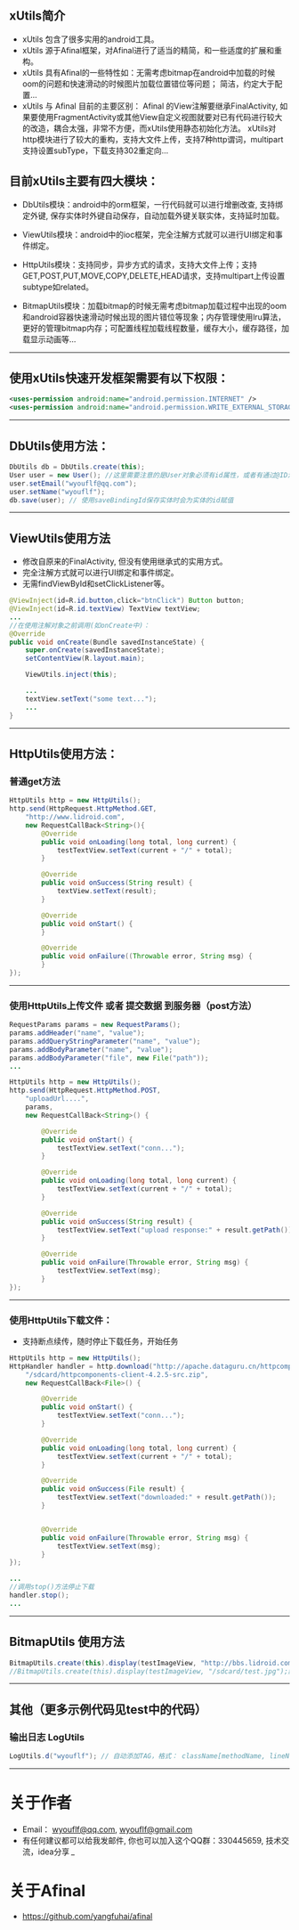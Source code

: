 ## xUtils简介
* xUtils 包含了很多实用的android工具。
* xUtils 源于Afinal框架，对Afinal进行了适当的精简，和一些适度的扩展和重构。
* xUtils 具有Afinal的一些特性如：无需考虑bitmap在android中加载的时候oom的问题和快速滑动的时候图片加载位置错位等问题；
简洁，约定大于配置...
* xUtils 与 Afinal 目前的主要区别： Afinal 的View注解要继承FinalActivity, 如果要使用FragmentActivity或其他View自定义视图就要对已有代码进行较大的改造，耦合太强，非常不方便，而xUtils使用静态初始化方法。 xUtils对http模块进行了较大的重构，支持大文件上传，支持7种http谓词，multipart支持设置subType，下载支持302重定向...


## 目前xUtils主要有四大模块：

* DbUtils模块：android中的orm框架，一行代码就可以进行增删改查, 支持绑定外键, 保存实体时外键自动保存，自动加载外键关联实体，支持延时加载。

* ViewUtils模块：android中的ioc框架，完全注解方式就可以进行UI绑定和事件绑定。

* HttpUtils模块：支持同步，异步方式的请求，支持大文件上传；支持GET,POST,PUT,MOVE,COPY,DELETE,HEAD请求，支持multipart上传设置subtype如related。

* BitmapUtils模块：加载bitmap的时候无需考虑bitmap加载过程中出现的oom和android容器快速滑动时候出现的图片错位等现象；内存管理使用lru算法，更好的管理bitmap内存；可配置线程加载线程数量，缓存大小，缓存路径，加载显示动画等...


----
## 使用xUtils快速开发框架需要有以下权限：

```xml
<uses-permission android:name="android.permission.INTERNET" />
<uses-permission android:name="android.permission.WRITE_EXTERNAL_STORAGE" />
```

----
## DbUtils使用方法：

```java
DbUtils db = DbUtils.create(this);
User user = new User(); //这里需要注意的是User对象必须有id属性，或者有通过@ID注解的属性
user.setEmail("wyouflf@qq.com");
user.setName("wyouflf");
db.save(user); // 使用saveBindingId保存实体时会为实体的id赋值
```

----
## ViewUtils使用方法
* 修改自原来的FinalActivity, 但没有使用继承式的实用方式。
* 完全注解方式就可以进行UI绑定和事件绑定。
* 无需findViewById和setClickListener等。

```java
@ViewInject(id=R.id.button,click="btnClick") Button button;
@ViewInject(id=R.id.textView) TextView textView;
...
//在使用注解对象之前调用(如onCreate中)：
@Override
public void onCreate(Bundle savedInstanceState) {
    super.onCreate(savedInstanceState);
    setContentView(R.layout.main);

    ViewUtils.inject(this);

    ...
    textView.setText("some text...");
    ...
}
```

----
## HttpUtils使用方法：
### 普通get方法

```java
HttpUtils http = new HttpUtils();
http.send(HttpRequest.HttpMethod.GET,
    "http://www.lidroid.com",
    new RequestCallBack<String>(){
        @Override
        public void onLoading(long total, long current) {
            testTextView.setText(current + "/" + total);
        }

        @Override
        public void onSuccess(String result) {
            textView.setText(result);
        }

        @Override
        public void onStart() {
        }

        @Override
        public void onFailure((Throwable error, String msg) {
        }
});
```

----
### 使用HttpUtils上传文件 或者 提交数据 到服务器（post方法）

```java
RequestParams params = new RequestParams();
params.addHeader("name", "value");
params.addQueryStringParameter("name", "value");
params.addBodyParameter("name", "value");
params.addBodyParameter("file", new File("path"));
...

HttpUtils http = new HttpUtils();
http.send(HttpRequest.HttpMethod.POST,
    "uploadUrl....",
    params,
    new RequestCallBack<String>() {

        @Override
        public void onStart() {
            testTextView.setText("conn...");
        }

        @Override
        public void onLoading(long total, long current) {
            testTextView.setText(current + "/" + total);
        }

        @Override
        public void onSuccess(String result) {
            testTextView.setText("upload response:" + result.getPath());
        }

        @Override
        public void onFailure(Throwable error, String msg) {
            testTextView.setText(msg);
        }
});
```

----
### 使用HttpUtils下载文件：
* 支持断点续传，随时停止下载任务，开始任务

```java
HttpUtils http = new HttpUtils();
HttpHandler handler = http.download("http://apache.dataguru.cn/httpcomponents/httpclient/source/httpcomponents-client-4.2.5-src.zip",
    "/sdcard/httpcomponents-client-4.2.5-src.zip",
    new RequestCallBack<File>() {

        @Override
        public void onStart() {
            testTextView.setText("conn...");
        }

        @Override
        public void onLoading(long total, long current) {
            testTextView.setText(current + "/" + total);
        }

        @Override
        public void onSuccess(File result) {
            testTextView.setText("downloaded:" + result.getPath());
        }


        @Override
        public void onFailure(Throwable error, String msg) {
            testTextView.setText(msg);
        }
});

...
//调用stop()方法停止下载
handler.stop();
...
```

----
## BitmapUtils 使用方法

```java
BitmapUtils.create(this).display(testImageView, "http://bbs.lidroid.com/static/image/common/logo.png");
//BitmapUtils.create(this).display(testImageView, "/sdcard/test.jpg");默认支持加载本地图片
```

----
## 其他（更多示例代码见test中的代码）
### 输出日志 LogUtils

```java
LogUtils.d("wyouflf"); // 自动添加TAG，格式： className[methodName, lineNumber]，可设置全局的allowD，allowE...
```

----
# 关于作者
* Email： <wyouflf@qq.com>, <wyouflf@gmail.com>
* 有任何建议都可以给我发邮件, 你也可以加入这个QQ群：330445659, 技术交流，idea分享 *_*

# 关于Afinal
* <https://github.com/yangfuhai/afinal>


